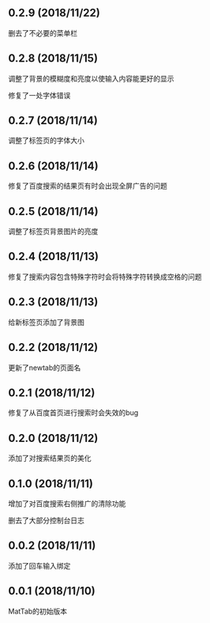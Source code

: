 ## 0.2.9 (2018/11/22)
删去了不必要的菜单栏

## 0.2.8 (2018/11/15)
调整了背景的模糊度和亮度以使输入内容能更好的显示

修复了一处字体错误

## 0.2.7 (2018/11/14)
调整了标签页的字体大小

## 0.2.6 (2018/11/14)
修复了百度搜索的结果页有时会出现全屏广告的问题

## 0.2.5 (2018/11/14)
调整了标签页背景图片的亮度

## 0.2.4 (2018/11/13)
修复了搜索内容包含特殊字符时会将特殊字符转换成空格的问题

## 0.2.3 (2018/11/13)
给新标签页添加了背景图

## 0.2.2 (2018/11/12)
更新了newtab的页面名

## 0.2.1 (2018/11/12)
修复了从百度首页进行搜索时会失效的bug

## 0.2.0 (2018/11/12)
添加了对搜索结果页的美化

## 0.1.0 (2018/11/11)
增加了对百度搜索右侧推广的清除功能

删去了大部分控制台日志

## 0.0.2 (2018/11/11)
添加了回车输入绑定

## 0.0.1 (2018/11/10)
MatTab的初始版本
